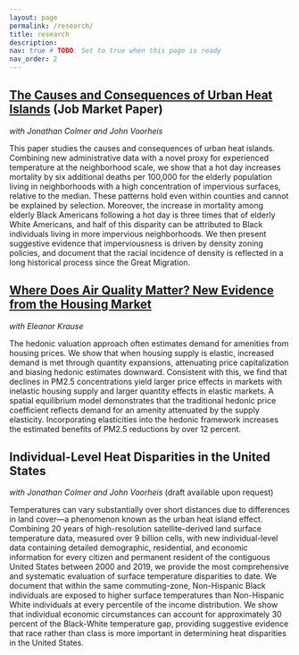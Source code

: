 ```yaml
---
layout: page
permalink: /research/
title: research
description: 
nav: true # TODO: Set to true when this page is ready
nav_order: 2
---
```


## [The Causes and Consequences of Urban Heat Islands](/jmp) (Job Market Paper)
*with Jonathan Colmer and John Voorheis*

This paper studies the causes and consequences of urban heat islands. Combining new administrative data with a novel proxy for experienced temperature at the neighborhood scale, we show that a hot day increases mortality by six additional deaths per 100,000 for the elderly population living in neighborhoods with a high concentration of impervious surfaces, relative to the median. These patterns hold even within counties and cannot be explained by selection. Moreover, the increase in mortality among elderly Black Americans following a hot day is three times that of elderly White Americans, and half of this disparity can be attributed to Black individuals living in more impervious neighborhoods. We then present suggestive evidence that imperviousness is driven by density zoning policies, and document that the racial incidence of density is reflected in a long historical process since the Great Migration. 

## [Where Does Air Quality Matter? New Evidence from the Housing Market](/air_quality_hedonics_draft)
*with Eleanor Krause*

The hedonic valuation approach often estimates demand for amenities from housing prices. We show that when housing supply is elastic, increased demand is met through quantity expansions, attenuating price capitalization and biasing hedonic estimates downward. Consistent with this, we find that declines in PM2.5 concentrations yield larger price effects in markets with inelastic housing supply and larger quantity effects in elastic markets. A spatial equilibrium model demonstrates that the traditional hedonic price coefficient reflects demand for an amenity attenuated by the supply elasticity. Incorporating elasticities into the hedonic framework increases the estimated benefits of PM2.5 reductions by over 12 percent.

## Individual-Level Heat Disparities in the United States
*with Jonathan Colmer and John Voorheis* (draft available upon request)

Temperatures can vary substantially over short distances due to differences in land cover—a phenomenon known as the urban heat island effect. Combining 20 years of high-resolution satellite-derived land surface temperature data, measured over 9 billion cells, with new individual-level data containing detailed demographic, residential, and economic information for every citizen and permanent resident of the contiguous United States between 2000 and 2019, we provide the most comprehensive and systematic evaluation of surface temperature disparities to date. We document that within the same commuting-zone, Non-Hispanic Black individuals are exposed to higher surface temperatures than Non-Hispanic White individuals at every percentile of the income distribution. We show that individual economic circumstances can account for approximately 30 percent of the Black-White temperature gap, providing suggestive evidence that race rather than class is more important in determining heat disparities in the United States.